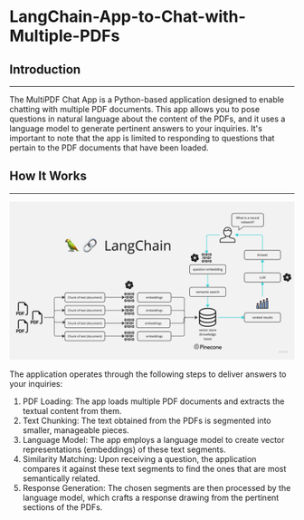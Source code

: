 # LangChain-App-to-Chat-with-Multiple-PDFs

## Introduction
------------
The MultiPDF Chat App is a Python-based application designed to enable chatting with multiple PDF documents. This app allows you to pose questions in natural language about the content of the PDFs, and it uses a language model to generate pertinent answers to your inquiries. It's important to note that the app is limited to responding to questions that pertain to the PDF documents that have been loaded.

## How It Works
------------

![MultiPDF Chat App Diagram](/PDF-LangChain.jpg)

The application operates through the following steps to deliver answers to your inquiries:

1. PDF Loading: The app loads multiple PDF documents and extracts the textual content from them.
2. Text Chunking: The text obtained from the PDFs is segmented into smaller, manageable pieces.
3. Language Model: The app employs a language model to create vector representations (embeddings) of these text segments.
4. Similarity Matching: Upon receiving a question, the application compares it against these text segments to find the ones that are most semantically related.
5. Response Generation: The chosen segments are then processed by the language model, which crafts a response drawing from the pertinent sections of the PDFs.
